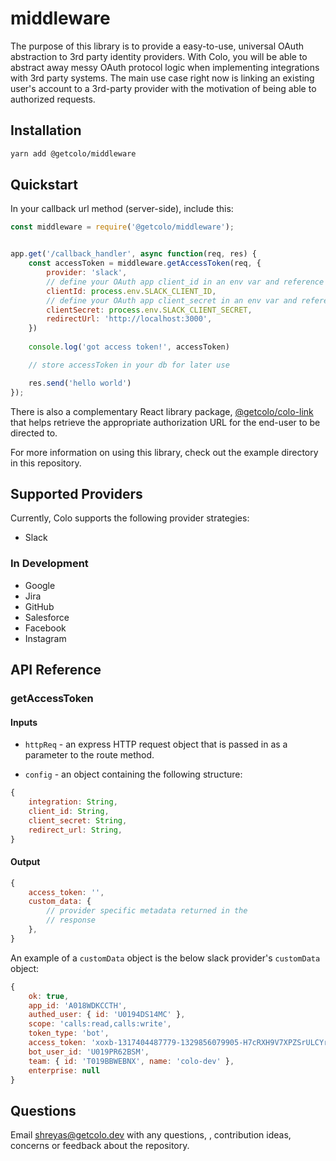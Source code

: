 # middleware

The purpose of this library is to provide a easy-to-use, universal OAuth abstraction to 3rd 
party identity providers. With Colo, you will be able to abstract away messy OAuth protocol 
logic when implementing integrations with 3rd party systems. The main use case right now is linking an existing user's account to a 3rd-party provider with the motivation of being able to
authorized requests.

## Installation

```bash
yarn add @getcolo/middleware
```

## Quickstart

In your callback url method (server-side), include this:

```javascript
const middleware = require('@getcolo/middleware');


app.get('/callback_handler', async function(req, res) {
    const accessToken = middleware.getAccessToken(req, { 
        provider: 'slack',
        // define your OAuth app client_id in an env var and reference it here
        clientId: process.env.SLACK_CLIENT_ID,
        // define your OAuth app client_secret in an env var and reference it here
        clientSecret: process.env.SLACK_CLIENT_SECRET,
        redirectUrl: 'http://localhost:3000',
    })
    
    console.log('got access token!', accessToken)

    // store accessToken in your db for later use

    res.send('hello world')    
});
```

There is also a complementary React library package, [@getcolo/colo-link](https://github.com/) that helps retrieve the appropriate authorization URL for the end-user to be directed to.

For more information on using this library, check out the example directory in this repository. 

## Supported Providers

Currently, Colo supports the following provider strategies:

- Slack

### In Development

- Google
- Jira
- GitHub
- Salesforce
- Facebook
- Instagram


## API Reference

### getAccessToken

#### Inputs

- `httpReq` - an express HTTP request object that is passed in as a parameter to the route method.

- `config` - an object containing the following structure:
```javascript
{ 
    integration: String,
    client_id: String,
    client_secret: String,
    redirect_url: String,
}
```

#### Output

```javascript
{
    access_token: '',
    custom_data: {
        // provider specific metadata returned in the 
        // response
    },
}
```

An example of a `customData` object is the below slack provider's `customData` object:
```javascript
{
    ok: true,
    app_id: 'A018WDKCCTH',
    authed_user: { id: 'U0194DS14MC' },
    scope: 'calls:read,calls:write',
    token_type: 'bot',
    access_token: 'xoxb-1317404487779-1329856079905-H7cRXH9V7XPZSrULCYrRb2oY',
    bot_user_id: 'U019PR62BSM',
    team: { id: 'T019BBWEBNX', name: 'colo-dev' },
    enterprise: null
}
```

## Questions

Email [shreyas@getcolo.dev](mailto:shreyas@getcolo.dev) with any questions, , contribution ideas, concerns or feedback about the repository. 